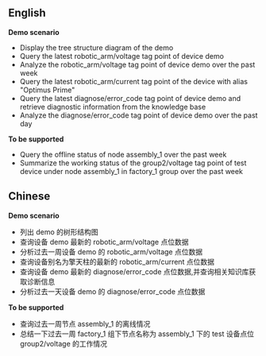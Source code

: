 ## English
**Demo scenario**
- Display the tree structure diagram of the demo
- Query the latest robotic_arm/voltage tag point of device demo
- Analyze the robotic_arm/voltage tag point of device demo over the past week
- Query the latest robotic_arm/current tag point of the device with alias "Optimus Prime"
- Query the latest diagnose/error_code tag point of device demo and retrieve diagnostic information from the knowledge base
- Analyze the diagnose/error_code tag point of device demo over the past day

**To be supported**
- Query the offline status of node assembly_1 over the past week
- Summarize the working status of the group2/voltage tag point of test device under node assembly_1 in factory_1 group over the past week

## Chinese
**Demo scenario**
- 列出 demo 的树形结构图
- 查询设备 demo 最新的 robotic_arm/voltage 点位数据
- 分析过去一周设备 demo 的 robotic_arm/voltage 点位数据
- 查询设备别名为擎天柱的最新的 robotic_arm/current 点位数据
- 查询设备 demo 最新的 diagnose/error_code 点位数据,并查询相关知识库获取诊断信息
- 分析过去一天设备 demo 的 diagnose/error_code 点位数据

**To be supported**
- 查询过去一周节点 assembly_1 的离线情况
- 总结一下过去一周 factory_1 组下节点名称为 assembly_1 下的 test 设备点位 group2/voltage 的工作情况 